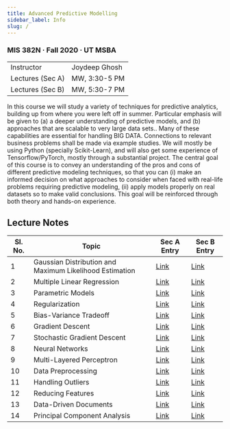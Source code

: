 ```yaml
---
title: Advanced Predictive Modelling
sidebar_label: Info
slug: /
---
```

### MIS 382N · Fall 2020 · UT MSBA

<table>
  <tbody>
    <tr>
      <td>Instructor</td>
      <td>Joydeep Ghosh</td>
    </tr>
    <tr>
      <td>Lectures (Sec A) </td>
      <td>MW, 3:30-5 PM</td>
    </tr>
    <tr>
      <td>Lectures (Sec B) </td>
      <td>MW, 5:30-7 PM</td>
    </tr>
  </tbody>
</table>

In this course we will study a variety of techniques for predictive analytics, building up from where you were left off in summer. Particular emphasis will be given to (a) a deeper understanding of predictive models, and (b) approaches that are scalable to very large data sets.. Many of these capabilities are essential for handling BIG DATA. Connections to relevant business problems shall be made via example studies. We will mostly be using Python (specially Scikit-Learn), and will also get some experience of Tensorflow/PyTorch, mostly through a substantial project. The central goal of this course is to convey an understanding of the pros and cons of different predictive modeling techniques, so that you can (i) make an informed decision on what approaches to consider when faced with real-life problems requiring predictive modeling, (ii) apply models properly on real datasets so to make valid conclusions. This goal will be reinforced through both theory and hands-on experience.

## Lecture Notes
| Sl. No. | Topic                                                   | Sec A Entry                         | Sec B Entry                         |
|---------|---------------------------------------------------------|-------------------------------------|-------------------------------------|
| 1       | Gaussian Distribution and Maximum Likelihood Estimation | [Link](sec-a/a-01-gaussian-dist)     | [Link](sec-b/b-01-gaussian-dist)     |
| 2       | Multiple Linear Regression                              | [Link](sec-a/a-02-mlr)               | [Link](sec-b/b-02-mlr)               |
| 3       | Parametric Models                                       | [Link](sec-a/a-03-parametric-models) | [Link](sec-b/b-03-parametric-models) |
| 4       | Regularization                                          | [Link](sec-a/a-04-regularization)    | [Link](sec-b/b-04-regularization)    |
| 5       | Bias-Variance Tradeoff                                  | [Link](sec-a/a-05-bias-variance)     | [Link](sec-b/b-05-bias-variance)     |
| 6       | Gradient Descent                                        | [Link](sec-a/a-06-gradient-descent)  | [Link](sec-b/b-06-gradient-descent)  |
| 7       | Stochastic Gradient Descent                             | [Link](sec-a/a-07-sgd)               | [Link](sec-b/b-07-sgd)               |
| 8       | Neural Networks                                         | [Link](sec-a/a-08-nn)                | [Link](sec-b/b-08-nn)                |
| 9       | Multi-Layered Perceptron                                | [Link](sec-a/a-09-mlp)               | [Link](sec-b/b-09-mlp)               |
| 10      | Data Preprocessing                                      | [Link](sec-a/a-10-dp)                | [Link](sec-b/b-10-dp)                |
| 11      | Handling Outliers                                       | [Link](sec-a/a-11-outliers)          | [Link](sec-b/b-11-outliers)          |
| 12      | Reducing Features                                       | [Link](sec-a/a-12-reducing-features) | [Link](sec-b/b-12-reducing-features) |
| 13      | Data-Driven Documents                                   | [Link](sec-a/a-13-dd-docs)           | [Link](sec-b/b-13-dd-docs)           |
| 14      | Principal Component Analysis                            | [Link](sec-a/a-14-pca)               | [Link](sec-b/b-14-pca)           |